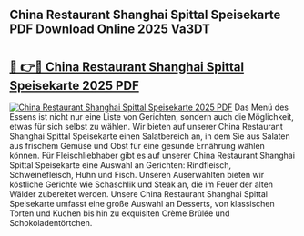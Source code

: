 ## China Restaurant Shanghai Spittal Speisekarte PDF Download Online 2025 Va3DT

# <h2><a href="http://gcaze9i.nevu.top/?p=China+Restaurant+Shanghai+Spittal+Speisekarte">🔗 👉🔴 China Restaurant Shanghai Spittal Speisekarte 2025 PDF</a></h2>

[![China Restaurant Shanghai Spittal Speisekarte 2025 PDF](https://i.imgur.com/dBaPXMq.png)](http://gcaze9i.nevu.top/?p=China+Restaurant+Shanghai+Spittal+Speisekarte)
Das Menü des Essens ist nicht nur eine Liste von Gerichten, sondern auch die Möglichkeit, etwas für sich selbst zu wählen. Wir bieten auf unserer China Restaurant Shanghai Spittal Speisekarte einen Salatbereich an, in dem Sie aus Salaten aus frischem Gemüse und Obst für eine gesunde Ernährung wählen können. Für Fleischliebhaber gibt es auf unserer China Restaurant Shanghai Spittal Speisekarte eine Auswahl an Gerichten: Rindfleisch, Schweinefleisch, Huhn und Fisch. Unseren Auserwählten bieten wir köstliche Gerichte wie Schaschlik und Steak an, die im Feuer der alten Wälder zubereitet werden. Unsere China Restaurant Shanghai Spittal Speisekarte umfasst eine große Auswahl an Desserts, von klassischen Torten und Kuchen bis hin zu exquisiten Crème Brûlée und Schokoladentörtchen.
